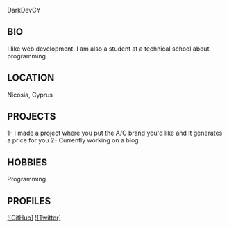 DarkDevCY

## BIO

I like web development. I am also a student at a technical school about programming

## LOCATION

Nicosia, Cyprus

## PROJECTS

1- I made a project where you put the A/C brand you'd like and it generates a price for you
2- Currently working on a blog.

## HOBBIES

Programming

## PROFILES

[![GitHub]](https://github.com/DarkDevCY)
[![Twitter]](https://twitter.com/MariosKyriaco15)
